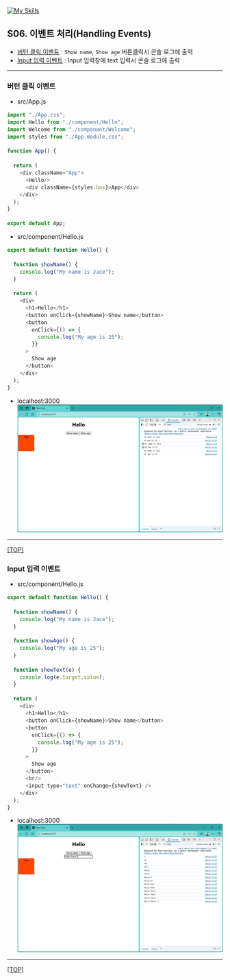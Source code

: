 [![My Skills](https://skillicons.dev/icons?heiht="10"&i=nodejs,vscode,js,react&theme=light)](readme.md)

## S06. 이벤트 처리(Handling Events)
- [버턴 클릭 이벤트](#버턴-클릭-이벤트) : `Show name`, `Show age` 버튼클릭시 콘솔 로그에 출력
- [Input 입력 이벤트](#input-입력-이벤트) : Input 입력창에 text 입력시 콘솔 로그에 출력

---

### 버턴 클릭 이벤트

- src/App.js
```js
import "./App.css";
import Hello from "./component/Hello";
import Welcome from "./component/Welcome";
import styles from "./App.module.css";

function App() {

  return (
    <div className="App">
      <Hello/>
      <div className={styles.box}>App</div>
    </div>
  );
}

export default App;
```

- src/component/Hello.js
```js
export default function Hello() {

  function showName() {
    console.log("My name is Jace");
  }

  return (
    <div>
      <h1>Hello</h1>
      <button onClick={showName}>Show name</button>
      <button
        onClick={() => {
          console.log("My age is 25");
        }} 
      >
        Show age
      </button>
    </div>
  );
}

```


- localhost:3000
![화면](./images/s06_event_01.png)


---
[[TOP]](#s06-이벤트-처리handling-events)
<br/>

### Input 입력 이벤트


- src/component/Hello.js
```js
export default function Hello() {

  function showName() {
    console.log("My name is Jace");
  }

  function showAge() {
    console.log("My age is 25");
  } 

  function showText(e) {
    console.log(e.target.value);
  }

  return (
    <div>
      <h1>Hello</h1>
      <button onClick={showName}>Show name</button>
      <button
        onClick={() => {
          console.log("My age is 25");
        }} 
      >
        Show age
      </button>
      <br/>
      <input type="text" onChange={showText} />
    </div>
  );
}

```

- localhost:3000
![화면](./images/s06_event_02.png)


---
[[TOP]](#s06-이벤트-처리handling-events)
<br/>

